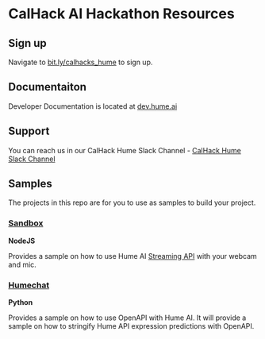 # CalHack AI Hackathon Resources
## Sign up
Navigate to [bit.ly/calhacks_hume](bit.ly/calhacks_hume) to sign up.

## Documentaiton
Developer Documentation is located at [dev.hume.ai](https://dev.hume.ai)

## Support 
You can reach us in our CalHack Hume Slack Channel - [CalHack Hume Slack Channel](https://join.slack.com/share/enQtNTQyODMwMTEzNzI5OC0yZWU5YWRmZmViOWM3ZDk0MmQ3NGJmMzU2OWE3ZTc1ZjczZWMxODQ0ZjE2OWFmZTYwNjE0M2VhODM5Mzk4YTUy)

## Samples
The projects in this repo are for you to use as samples to build your project.

### [Sandbox](https://github.com/HumeAI/CalHack/tree/main/sandbox)
**NodeJS** 

Provides a sample on how to use Hume AI [Streaming API](https://docs.hume.ai/doc/streaming-api) with your webcam and mic.
### [Humechat](https://github.com/HumeAI/CalHack/tree/main/humechat)
**Python**

Provides a sample on how to use OpenAPI with Hume AI.
It will provide a sample on how to stringify Hume API expression predictions with OpenAPI.